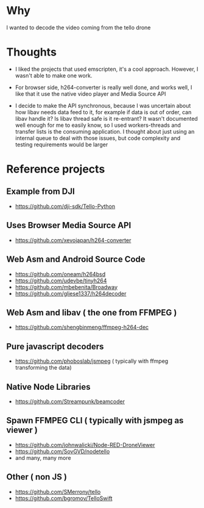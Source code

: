# Why

I wanted to decode the video coming from the tello drone

# Thoughts

- I liked the projects that used emscripten, it's a cool approach. However, I wasn't able to make one work.

- For browser side, h264-converter is really well done, and works well, I like that it use the native video player and Media Source API

- I decide to make the API synchronous, because I was uncertain about how libav needs data feed to it, for example if data is out of order, can libav handle it? Is libav thread safe is it re-entrant? It wasn't documented well enough for me to easily know, so I used workers-threads and transfer lists is  the consuming application. I thought about just using an internal queue to deal with those issues, but code complexity and testing requirements would be larger

# Reference projects

## Example from DJI
- https://github.com/dji-sdk/Tello-Python

## Uses Browser Media Source API
- https://github.com/xevojapan/h264-converter

## Web Asm and Android Source Code
- https://github.com/oneam/h264bsd
- https://github.com/udevbe/tinyh264
- https://github.com/mbebenita/Broadway
- https://github.com/gliese1337/h264decoder

## Web Asm and libav ( the one from FFMPEG )
- https://github.com/shengbinmeng/ffmpeg-h264-dec

## Pure javascript decoders 
- https://github.com/phoboslab/jsmpeg ( typically with ffmpeg transforming the data)

## Native Node Libraries
- https://github.com/Streampunk/beamcoder

## Spawn FFMPEG CLI ( typically with jsmpeg as viewer )
- https://github.com/johnwalicki/Node-RED-DroneViewer
- https://github.com/SovGVD/nodetello
- and many, many more

## Other ( non JS )
- https://github.com/SMerrony/tello
- https://github.com/bgromov/TelloSwift








